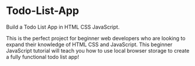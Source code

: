 # Todo-List-App
Build a Todo List App in HTML CSS JavaScript.

This is the perfect project for beginner web developers who are looking to expand their knowledge of HTML CSS and JavaScript. This beginner JavaScript tutorial will teach you how to use local browser storage to create a fully functional todo list app!

